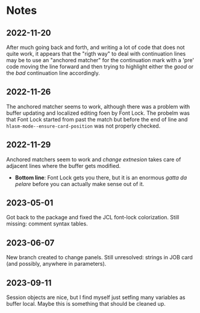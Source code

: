 # Notes

## 2022-11-20

After much going back and forth, and writing a lot of code that does
not quite work, it appears that the "rigth way" to deal with
continuation lines may be to use an "anchored matcher" for the
continuation mark with a 'pre' code moving the line forward and then
trying to highlight either the *good* or the *bad* continuation line
accordingly.

## 2022-11-26

The anchored matcher seems to work, although there was a problem with
buffer updating and localized editing foen by Font Lock.  The probelm
was that Font Lock started from past the match but before the end of
line and `hlasm-mode--ensure-card-position` was not properly checked.

## 2022-11-29

Anchored matchers seem to work and *change extnesion* takes care of
adjacent lines where the buffer gets modified.

* **Bottom line**: Font Lock gets you there, but it is an enormous
  *gatta da pelare* before you can actually make sense out of it.
  
## 2023-05-01

Got back to the package and fixed the JCL font-lock colorization.
Still missing: comment syntax tables.

## 2023-06-07

New branch created to change panels.  Still unresolved: strings in JOB
card (and possibly, anywhere in parameters).

## 2023-09-11

Session objects are nice, but I find myself just setfing many
variables as buffer local.  Maybe this is something that should be
cleaned up.


